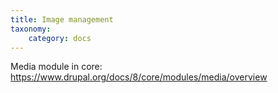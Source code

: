 ```yaml
---
title: Image management
taxonomy:
    category: docs
---
```


  Media module in core: https://www.drupal.org/docs/8/core/modules/media/overview

